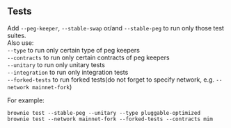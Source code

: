 ## Tests

Add `--peg-keeper`, `--stable-swap` or/and `--stable-peg` to run only those test suites.  
Also use:  
`--type` to run only certain type of peg keepers  
`--contracts` to run only certain contracts of peg keepers  
`--unitary` to run only unitary tests  
`--integration` to run only integration tests  
`--forked-tests` to run forked tests(do not forget to specify network, e.g. `--network mainnet-fork`)  

For example:
```shell
brownie test --stable-peg --unitary --type pluggable-optimized
brownie test --network mainnet-fork --forked-tests --contracts mim
```
